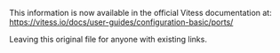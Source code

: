 This information is now available in the official Vitess documentation at:
https://vitess.io/docs/user-guides/configuration-basic/ports/

Leaving this original file for anyone with existing links.
